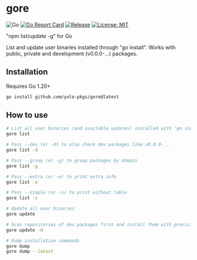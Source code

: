 # gore

![Go](https://github.com/yolo-pkgs/gore/actions/workflows/go.yml/badge.svg)
[![Go Report Card](https://goreportcard.com/badge/github.com/yolo-pkgs/gore)](https://goreportcard.com/report/github.com/yolo-pkgs/gore)
[![Release](https://img.shields.io/github/v/release/yolo-pkgs/gore.svg?style=flat-square)](https://github.com/yolo-pkgs/gore)
[![License: MIT](https://img.shields.io/badge/License-MIT-yellow.svg)](https://opensource.org/licenses/MIT)

"npm list/update -g" for Go

List and update user binaries installed through "go install". Works with public, private and development (v0.0.0-...) packages.

## Installation

Requires Go 1.20+

```bash
go install github.com/yolo-pkgs/gore@latest
```

## How to use

```bash
# List all user binaries (and available updates) installed with 'go install'
gore list

# Pass --dev (or -d) to also check dev packages like v0.0.0-...
gore list -d

# Pass --group (or -g) to group packages by domain
gore list -g

# Pass --extra (or -e) to print extra info
gore list -e

# Pass --simple (or -s) to print without table
gore list -s

# Update all user binaries
gore update

# Scan repositories of dev packages first and install them with precision instead of @latest.
gore update -d

# Dump installation commands
gore dump
gore dump --latest
```
